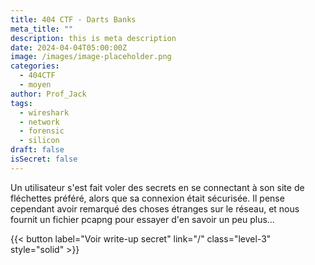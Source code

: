 ```yaml
---
title: 404 CTF - Darts Banks
meta_title: ""
description: this is meta description
date: 2024-04-04T05:00:00Z
image: /images/image-placeholder.png
categories:
  - 404CTF
  - moyen
author: Prof_Jack
tags:
  - wireshark
  - network
  - forensic
  - silicon
draft: false
isSecret: false
---
```



Un utilisateur s'est fait voler des secrets en se connectant à son site de fléchettes préféré, alors que sa connexion était sécurisée.
Il pense cependant avoir remarqué des choses étranges sur le réseau, et nous fournit un fichier pcapng pour essayer d'en savoir un peu plus...

{{< button label="Voir write-up secret" link="/" class="level-3" style="solid" >}}
